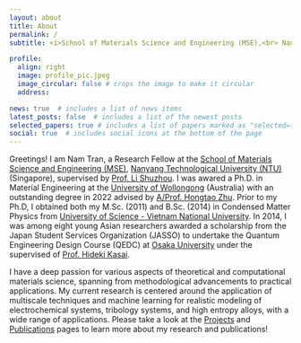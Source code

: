 ```yaml
---
layout: about
title: About
permalink: /
subtitle: <i>School of Materials Science and Engineering (MSE),<br> Nanyang Technological University, Singapore</i>

profile:
  align: right
  image: profile_pic.jpeg
  image_circular: false # crops the image to make it circular
  address: 

news: true  # includes a list of news items
latest_posts: false  # includes a list of the newest posts
selected_papers: true # includes a list of papers marked as "selected={true}"
social: true  # includes social icons at the bottom of the page
---
```




Greetings! I am Nam Tran, a Research Fellow at the [School of Materials Science and Engineering (MSE)](https://www.ntu.edu.sg/mse), [Nanyang Technological University (NTU)](https://www.ntu.edu.sg/) (Singapore), supervised by [Prof. Li Shuzhou](https://dr.ntu.edu.sg/cris/rp/rp00773). I was awared a Ph.D. in Material Engineering at the [University of Wollongong](https://www.uow.edu.au/) (Australia) with an outstanding degree in 2022 advised by [A/Prof. Hongtao Zhu](https://scholars.uow.edu.au/hongtao-zhu). Prior to my Ph.D, I obtained both my M.Sc. (2011) and B.Sc. (2014) in Condensed Matter Physics from [University of Science - Vietnam National University](https://hus.vnu.edu.vn/). In 2014, I was among eight young Asian researchers awarded a scholarship from the Japan Student Services Organization (JASSO) to undertake the Quantum Engineering Design Course (QEDC) at [Osaka University](https://www.osaka-u.ac.jp/) under the supervised of [Prof. Hideki Kasai](http://www.dyn.ap.eng.osaka-u.ac.jp/web/).

I have a deep passion for various aspects of theoretical and computational materials science, spanning from methodological advancements to practical applications. My current research is centered around the application of multiscale techniques and machine learning for realistic modeling of electrochemical systems, tribology systems, and high entropy alloys, with a wide range of applications. Please take a look at the [Projects](https://nvtran.com/projects) and [Publications](https://nvtran.com/publications) pages to learn more about my research and publications!